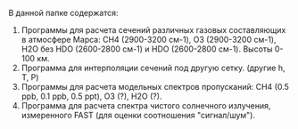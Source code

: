 В данной папке содержатся:
1) Программы для расчета сечений различных газовых составляющих в атмосфере Марса: CH4 (2900-3200 см-1), O3 (2900-3200 см-1), H2O без HDO
(2600-2800 см-1) и HDO (2600-2800 см-1). Высоты 0-100 км.
2) Программа для интерполяции сечений под другую сетку. (другие h, T, P)
3) Программы для расчета модельных спектров пропусканий: CH4 (0.5 ppb, 0.1 ppb, 0.5 ppt), O3 (?), H2O (?).
4) Программа для расчета спектра чистого солнечного излучения, измеренного FAST (для оценки соотношения "сигнал/шум").
